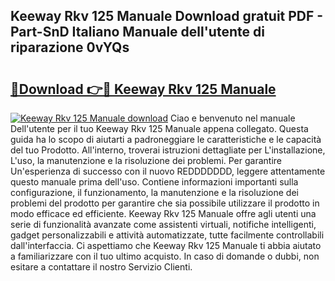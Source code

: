 ## Keeway Rkv 125 Manuale Download gratuit PDF - Part-SnD Italiano Manuale dell'utente di riparazione 0vYQs

# <h2><a href="http://dfbb6z.blite.top/?on=Keeway+Rkv+125+Manuale">🔗Download 👉🔴 Keeway Rkv 125 Manuale</a></h2>

[![Keeway Rkv 125 Manuale download](https://i.imgur.com/lujVjoI.png)](http://dfbb6z.blite.top/?on=Keeway+Rkv+125+Manuale)
Ciao e benvenuto nel manuale Dell'utente per il tuo Keeway Rkv 125 Manuale appena collegato. Questa guida ha lo scopo di aiutarti a padroneggiare le caratteristiche e le capacità del tuo Prodotto. All'interno, troverai istruzioni dettagliate per L'installazione, L'uso, la manutenzione e la risoluzione dei problemi. Per garantire Un'esperienza di successo con il nuovo REDDDDDDD, leggere attentamente questo manuale prima dell'uso. Contiene informazioni importanti sulla configurazione, il funzionamento, la manutenzione e la risoluzione dei problemi del prodotto per garantire che sia possibile utilizzare il prodotto in modo efficace ed efficiente. Keeway Rkv 125 Manuale offre agli utenti una serie di funzionalità avanzate come assistenti virtuali, notifiche intelligenti, gadget personalizzabili e attività automatizzate, tutte facilmente controllabili dall'interfaccia. Ci aspettiamo che Keeway Rkv 125 Manuale ti abbia aiutato a familiarizzare con il tuo ultimo acquisto. In caso di domande o dubbi, non esitare a contattare il nostro Servizio Clienti.
